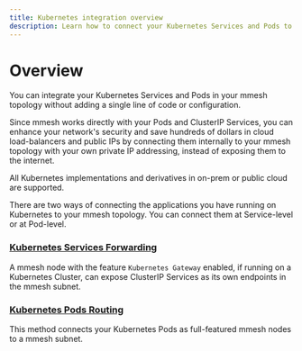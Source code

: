 ```yaml
---
title: Kubernetes integration overview
description: Learn how to connect your Kubernetes Services and Pods to your mmesh virtual private topology without adding a single line of code or configuration.
---
```


# Overview

You can integrate your Kubernetes Services and Pods in your mmesh topology without adding a single line of code or configuration.

Since mmesh works directly with your Pods and ClusterIP Services, you can enhance your network's security and save hundreds of dollars in cloud load-balancers and public IPs by connecting them internally to your mmesh topology with your own private IP addressing, instead of exposing them to the internet.

All Kubernetes implementations and derivatives in on-prem or public cloud are supported.

There are two ways of connecting the applications you have running on Kubernetes to your mmesh topology. You can connect them at Service-level or at Pod-level.

### [Kubernetes Services Forwarding](/docs/platform/kubernetes/services/)

A mmesh node with the feature `Kubernetes Gateway` enabled, if running on a Kubernetes Cluster, can expose ClusterIP Services as its own endpoints in the mmesh subnet.

### [Kubernetes Pods Routing](/docs/platform/kubernetes/pods/)

This method connects your Kubernetes Pods as full-featured mmesh nodes to a mmesh subnet.
